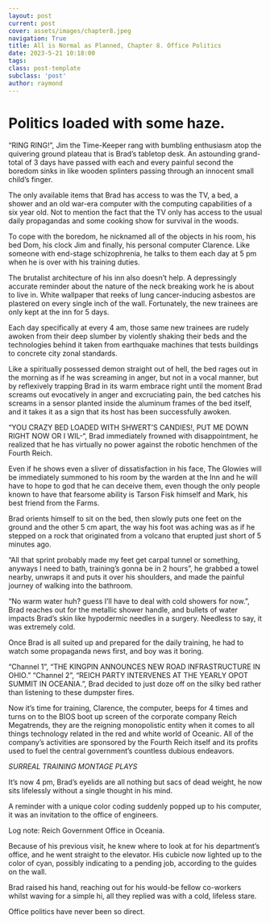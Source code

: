 ```yaml
---
layout: post
current: post
cover: assets/images/chapter8.jpeg
navigation: True
title: All is Normal as Planned, Chapter 8. Office Politics
date: 2023-5-21 10:18:00
tags:
class: post-template
subclass: 'post'
author: raymond
---
```


# Politics loaded with some haze.

“RING RING!”, Jim the Time-Keeper rang with bumbling enthusiasm atop the quivering ground plateau that is Brad’s tabletop desk. 
An astounding grand-total of 3 days have passed with each and every painful second the boredom sinks in like wooden splinters passing through an innocent small child’s finger. 

The only available items that Brad has access to was the TV, a bed, a shower and an old war-era computer with the computing capabilities of a six year old. Not to mention the fact that the TV only has access to the usual daily propagandas and some cooking show for survival in the woods.

To cope with the boredom, he nicknamed all of the objects in his room, his bed Dom, his clock Jim and finally, his personal computer Clarence. 
Like someone with end-stage schizophrenia, he talks to them each day at 5 pm when he is over with his training duties. 

The brutalist architecture of his inn also doesn’t help. A depressingly accurate reminder about the nature of the neck breaking work he is about to live in. White wallpaper that reeks of lung cancer-inducing asbestos are plastered on every single inch of the wall. Fortunately, the new trainees are only kept at the inn for 5 days.

Each day specifically at every 4 am, those same new trainees are rudely awoken from their deep slumber by violently shaking their beds and the technologies behind it taken from earthquake machines that tests buildings to concrete city zonal standards.

Like a spiritually possessed demon straight out of hell, the bed rages out in the morning as if he was screaming in anger, but not in a vocal manner, but by reflexively trapping Brad in its warm embrace right until the moment Brad screams out evocatively in anger and excruciating pain, the bed catches his screams in a sensor planted inside the aluminum frames of the bed itself, and it takes it as a sign that its host has been successfully awoken.

“YOU CRAZY BED LOADED WITH SHWERT’S CANDIES!, PUT ME DOWN RIGHT NOW OR I WIL-“,
Brad immediately frowned with disappointment, he realized that he has virtually no power against the robotic henchmen of the Fourth Reich.

Even if he shows even a sliver of dissatisfaction in his face, The Glowies will be immediately summoned to his room by the warden at the Inn and he will have to hope to god that he can deceive them, even though the only people known to have that fearsome ability is Tarson Fisk himself and Mark, his best friend from the Farms.
 
Brad orients himself to sit on the bed, then slowly puts one feet on the ground and the other 5 cm apart, the way his foot was aching was as if he stepped on a rock that originated from a volcano that erupted just short of 5 minutes ago.

“All that sprint probably made my feet get carpal tunnel or something, anyways I need to bath, training’s gonna be in 2 hours”, he grabbed a towel nearby, unwraps it and puts it over his shoulders, and made the painful journey of walking into the bathroom.

“No warm water huh? guess I’ll have to deal with cold showers for now.”, Brad reaches out for the metallic shower handle, and bullets of water impacts Brad’s skin like hypodermic needles in a surgery. Needless to say, it was extremely cold.

Once Brad is all suited up and prepared for the daily training, he had to watch some propaganda news first, and boy was it boring. 

“Channel 1”, “THE KINGPIN ANNOUNCES NEW ROAD INFRASTRUCTURE IN OHIO.”
“Channel 2”, “REICH PARTY INTERVENES AT THE YEARLY OPOT SUMMIT IN OCEANIA.”, Brad decided to just doze off on the silky bed rather than listening to these dumpster fires.

Now it’s time for training, Clarence, the computer, beeps for 4 times and turns on to the BIOS boot up screen of the corporate company Reich Megatrends, they are the reigning monopolistic entity when it comes to all things technology related in the red and white world of Oceanic. All of the company’s activities are sponsored by the Fourth Reich itself and its profits used to fuel the central government’s countless dubious endeavors.

*SURREAL TRAINING MONTAGE PLAYS*

It’s now 4 pm, Brad’s eyelids are all nothing but sacs of dead weight, he now sits lifelessly without a single thought in his mind. 

A reminder with a unique color coding suddenly popped up to his computer, it was an invitation to the office of engineers.

Log note: Reich Government Office in Oceania.

Because of his previous visit, he knew where to look at for his department’s office, and he went straight to the elevator.
His cubicle now lighted up to the color of cyan, possibly indicating to a pending job, according to the guides on the wall.

Brad raised his hand, reaching out for his would-be fellow co-workers whilst waving for a simple hi, all they replied was with a cold, lifeless stare. 

Office politics have never been so direct.
